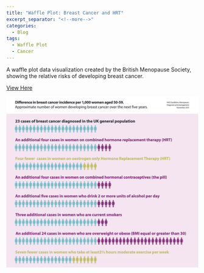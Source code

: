 ```yaml
---
title: "Waffle Plot: Breast Cancer and HRT"
excerpt_separator: "<!--more-->"
categories:
  - Blog
tags:
  - Waffle Plot
  - Cancer
---
```

A waffle plot data visualization created by the British Menopause Society, showing the relative risks of developing breast cancer. 

[View Here](https://thebms.org.uk/wp-content/uploads/2023/01/WHC-Infographics-JANUARY-2023-BreastCancerRisks.pdf)

![Image?](/assets/images/BMS-Breast-Cancer.jpg)

